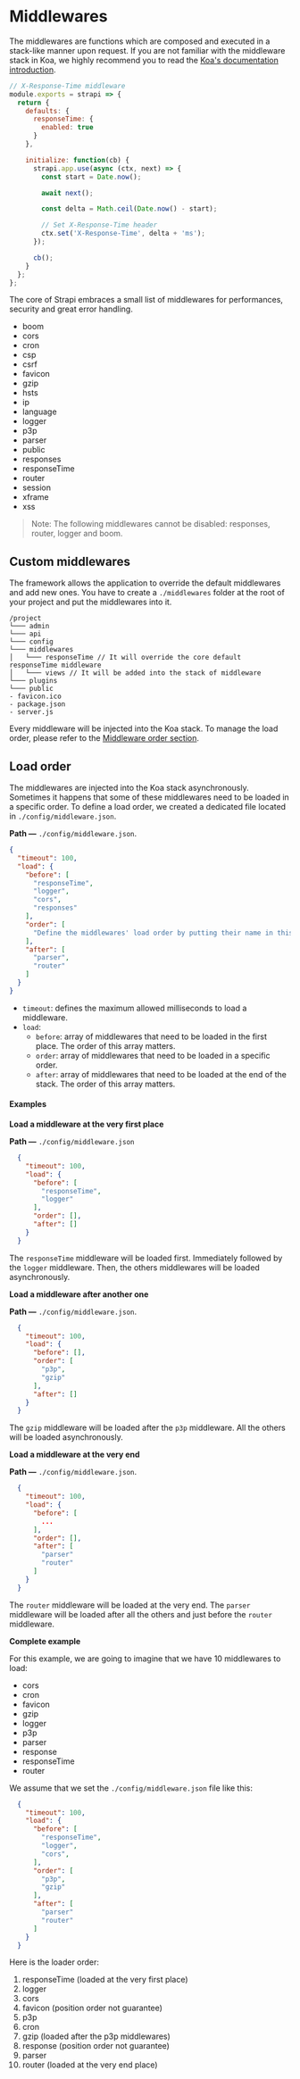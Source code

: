 # Middlewares

The middlewares are functions which are composed and executed in a stack-like manner upon request. If you are not familiar with the middleware stack in Koa, we highly recommend you to read the [Koa's documentation introduction](http://koajs.com/#introduction).

```js
// X-Response-Time middleware
module.exports = strapi => {
  return {
    defaults: {
      responseTime: {
        enabled: true
      }
    },

    initialize: function(cb) {
      strapi.app.use(async (ctx, next) => {
        const start = Date.now();

        await next();

        const delta = Math.ceil(Date.now() - start);

        // Set X-Response-Time header
        ctx.set('X-Response-Time', delta + 'ms');
      });

      cb();
    }
  };
};
```

The core of Strapi embraces a small list of middlewares for performances, security and great error handling.

- boom
- cors
- cron
- csp
- csrf
- favicon
- gzip
- hsts
- ip
- language
- logger
- p3p
- parser
- public
- responses
- responseTime
- router
- session
- xframe
- xss

> Note: The following middlewares cannot be disabled: responses, router, logger and boom.

## Custom middlewares

The framework allows the application to override the default middlewares and add new ones. You have to create a `./middlewares` folder at the root of your project and put the middlewares into it.

```
/project
└─── admin
└─── api
└─── config
└─── middlewares
│   └─── responseTime // It will override the core default responseTime middleware
│   └─── views // It will be added into the stack of middleware
└─── plugins
└─── public
- favicon.ico
- package.json
- server.js
```

Every middleware will be injected into the Koa stack. To manage the load order, please refer to the [Middleware order section](#load-order).

## Load order

The middlewares are injected into the Koa stack asynchronously. Sometimes it happens that some of these middlewares need to be loaded in a specific order. To define a load order, we created a dedicated file located in `./config/middleware.json`.

**Path —** `./config/middleware.json`.
```json
{
  "timeout": 100,
  "load": {
    "before": [
      "responseTime",
      "logger",
      "cors",
      "responses"
    ],
    "order": [
      "Define the middlewares' load order by putting their name in this array in the right order"
    ],
    "after": [
      "parser",
      "router"
    ]
  }
}
```

- `timeout`: defines the maximum allowed milliseconds to load a middleware.
- `load`:
  - `before`: array of middlewares that need to be loaded in the first place. The order of this array matters.
  - `order`: array of middlewares that need to be loaded in a specific order.
  - `after`: array of middlewares that need to be loaded at the end of the stack. The order of this array matters.

#### Examples

**Load a middleware at the very first place**

**Path —** `./config/middleware.json`
```json
  {
    "timeout": 100,
    "load": {
      "before": [
        "responseTime",
        "logger"
      ],
      "order": [],
      "after": []
    }
  }
```

The `responseTime` middleware will be loaded first. Immediately followed by the `logger` middleware. Then, the others middlewares will be loaded asynchronously.


**Load a middleware after another one**

**Path —** `./config/middleware.json`.
```json
  {
    "timeout": 100,
    "load": {
      "before": [],
      "order": [
        "p3p",
        "gzip"
      ],
      "after": []
    }
  }
```

The `gzip` middleware will be loaded after the `p3p` middleware. All the others will be loaded asynchronously.


**Load a middleware at the very end**

**Path —** `./config/middleware.json`.
```json
  {
    "timeout": 100,
    "load": {
      "before": [
        ...
      ],
      "order": [],
      "after": [
        "parser"
        "router"
      ]
    }
  }
```

The `router` middleware will be loaded at the very end. The `parser` middleware will be loaded after all the others and just before the `router` middleware.


**Complete example**

For this example, we are going to imagine that we have 10 middlewares to load:

- cors
- cron
- favicon
- gzip
- logger
- p3p
- parser
- response
- responseTime
- router

We assume that we set the `./config/middleware.json` file like this:
```json
  {
    "timeout": 100,
    "load": {
      "before": [
        "responseTime",
        "logger",
        "cors",
      ],
      "order": [
        "p3p",
        "gzip"
      ],
      "after": [
        "parser"
        "router"
      ]
    }
  }
```

Here is the loader order:

1. responseTime (loaded at the very first place)
2. logger
3. cors
4. favicon (position order not guarantee)
5. p3p
6. cron
7. gzip (loaded after the p3p middlewares)
8. response (position order not guarantee)
9. parser
10. router (loaded at the very end place)
